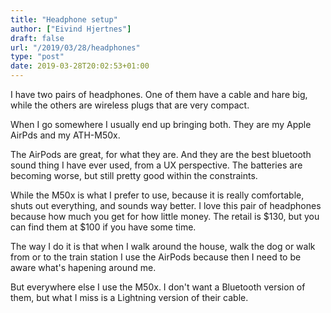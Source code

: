 ```yaml
---
title: "Headphone setup"
author: ["Eivind Hjertnes"]
draft: false
url: "/2019/03/28/headphones"
type: "post"
date: 2019-03-28T20:02:53+01:00
---
```


I have two pairs of headphones. One of them have a cable and hare big,
while the others are wireless plugs that are very compact.

When I go somewhere I usually end up bringing both. They are my Apple
AirPds and my ATH-M50x.

The AirPods are great, for what they are. And they are the best
bluetooth sound thing I have ever used, from a UX perspective. The
batteries are becoming worse, but still pretty good within the
constraints.

While the M50x is what I prefer to use, because it is really
comfortable, shuts out everything, and sounds way better. I love this
pair of headphones because how much you get for how little money. The
retail is $130, but you can find them at $100 if you have some time.

The way I do it is that when I walk around the house, walk the dog or
walk from or to the train station I use the AirPods because then I need
to be aware what's hapening around me.

But everywhere else I use the M50x. I don't want a Bluetooth version of
them, but what I miss is a Lightning version of their cable.
